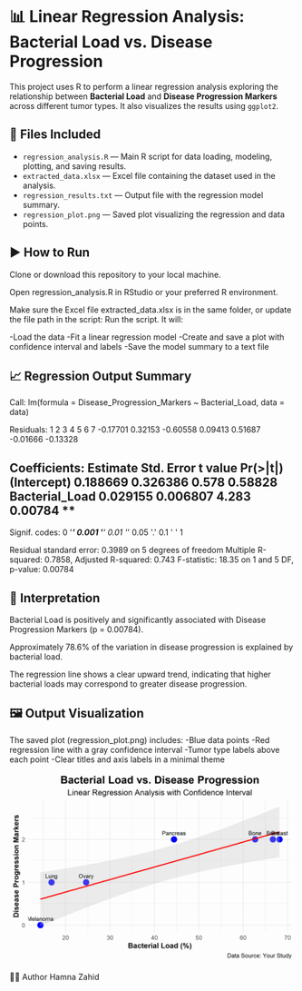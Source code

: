 # 📊 Linear Regression Analysis: Bacterial Load vs. Disease Progression

This project uses R to perform a linear regression analysis exploring the relationship between **Bacterial Load** and **Disease Progression Markers** across different tumor types. It also visualizes the results using `ggplot2`.

## 📁 Files Included

- `regression_analysis.R` — Main R script for data loading, modeling, plotting, and saving results.
- `extracted_data.xlsx` — Excel file containing the dataset used in the analysis.
- `regression_results.txt` — Output file with the regression model summary.
- `regression_plot.png` — Saved plot visualizing the regression and data points.

## ▶️ How to Run
Clone or download this repository to your local machine.

Open regression_analysis.R in RStudio or your preferred R environment.

Make sure the Excel file extracted_data.xlsx is in the same folder, or update the file path in the script:
Run the script. It will:

-Load the data
-Fit a linear regression model
-Create and save a plot with confidence interval and labels
-Save the model summary to a text file

## 📈 Regression Output Summary


Call:
lm(formula = Disease_Progression_Markers ~ Bacterial_Load, data = data)

Residuals:
       1        2        3        4        5        6        7 
-0.17701  0.32153 -0.60558  0.09413  0.51687 -0.01666 -0.13328 

Coefficients:
               Estimate Std. Error t value Pr(>|t|)   
(Intercept)    0.188669   0.326386   0.578  0.58828   
Bacterial_Load 0.029155   0.006807   4.283  0.00784 **
---
Signif. codes:  0 '***' 0.001 '**' 0.01 '*' 0.05 '.' 0.1 ' ' 1

Residual standard error: 0.3989 on 5 degrees of freedom
Multiple R-squared:  0.7858,	Adjusted R-squared:  0.743 
F-statistic: 18.35 on 1 and 5 DF,  p-value: 0.00784


## 🧠 Interpretation
Bacterial Load is positively and significantly associated with Disease Progression Markers (p = 0.00784).

Approximately 78.6% of the variation in disease progression is explained by bacterial load.

The regression line shows a clear upward trend, indicating that higher bacterial loads may correspond to greater disease progression.

## 🖼️ Output Visualization
The saved plot (regression_plot.png) includes:
-Blue data points
-Red regression line with a gray confidence interval
-Tumor type labels above each point
-Clear titles and axis labels in a minimal theme

![Regression Plot](regression_plot.png)

🧑‍💻 Author
Hamna Zahid
